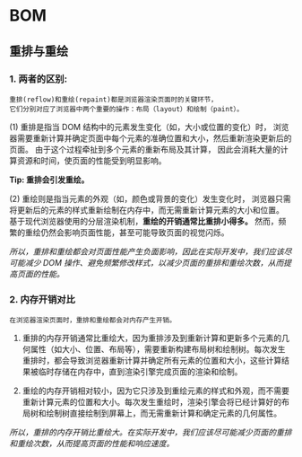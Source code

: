 # BOM


## 重排与重绘


### 1. 两者的区别:


    重排(reflow)和重绘(repaint)都是浏览器渲染页面时的关键环节，
    它们分别对应了浏览器中两个重要的操作：布局（layout）和绘制（paint）。

(1) 重排是指当 DOM 结构中的元素发生变化（如，大小或位置的变化）时，
浏览器需要重新计算并确定页面中每个元素的准确位置和大小，然后重新渲染更新后的页面。
由于这个过程牵扯到多个元素的重新布局及其计算，
因此会消耗大量的计算资源和时间，使页面的性能受到明显影响。

**Tip: 重排会引发重绘。**

(2) 重绘则是指当元素的外观（如，颜色或背景的变化）发生变化时，
浏览器只需将更新后的元素的样式重新绘制在内存中，而无需重新计算元素的大小和位置。
基于现代浏览器使用的分层渲染机制，**重绘的开销通常比重排小得多。**
然而，频繁的重绘仍然会影响页面性能，甚至可能导致页面的视觉闪烁。

_所以，重排和重绘都会对页面性能产生负面影响，因此在实际开发中，我们应该尽可能减少 DOM 操作、避免频繁修改样式，以减少页面的重排和重绘次数，从而提高页面的性能。_

### 2. 内存开销对比

    在浏览器渲染页面时，重排和重绘都会对内存产生开销。

1. 重排的内存开销通常比重绘大，因为重排涉及到重新计算和更新多个元素的几何属性（如大小、位置、布局等），需要重新构建布局树和绘制树。每次发生重排时，都会导致浏览器重新计算并确定所有元素的位置和大小，这些计算结果被临时存储在内存中，直到渲染引擎完成页面的渲染和绘制。

2. 重绘的内存开销相对较小，因为它只涉及到重绘元素的样式和外观，而不需要重新计算元素的位置和大小。每次发生重绘时，渲染引擎会将已经计算好的布局树和绘制树直接绘制到屏幕上，而无需重新计算和确定元素的几何属性。

_所以，重排的内存开销比重绘大。在实际开发中，我们应该尽可能减少页面的重排和重绘次数，从而提高页面的性能和响应速度。_
